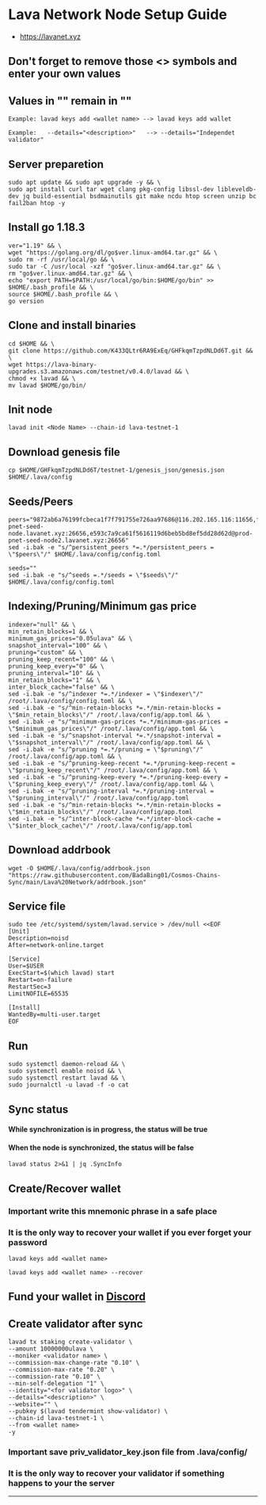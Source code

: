 # Lava Network Node Setup Guide
* https://lavanet.xyz

## Don't forget to remove those <> symbols and enter your own values
## Values in "" remain in ""
```
Example: lavad keys add <wallet name> --> lavad keys add wallet

Example:   --details="<description>"   --> --details="Independet validator"
```

## Server preparetion
```
sudo apt update && sudo apt upgrade -y && \
sudo apt install curl tar wget clang pkg-config libssl-dev libleveldb-dev jq build-essential bsdmainutils git make ncdu htop screen unzip bc fail2ban htop -y
```
## Install go 1.18.3
```
ver="1.19" && \
wget "https://golang.org/dl/go$ver.linux-amd64.tar.gz" && \
sudo rm -rf /usr/local/go && \
sudo tar -C /usr/local -xzf "go$ver.linux-amd64.tar.gz" && \
rm "go$ver.linux-amd64.tar.gz" && \
echo "export PATH=$PATH:/usr/local/go/bin:$HOME/go/bin" >> $HOME/.bash_profile && \
source $HOME/.bash_profile && \
go version
```
## Clone and install binaries
```
cd $HOME && \
git clone https://github.com/K433QLtr6RA9ExEq/GHFkqmTzpdNLDd6T.git && \
wget https://lava-binary-upgrades.s3.amazonaws.com/testnet/v0.4.0/lavad && \
chmod +x lavad && \
mv lavad $HOME/go/bin/
```
## Init node
```
lavad init <Node Name> --chain-id lava-testnet-1
```
## Download genesis file
```
cp $HOME/GHFkqmTzpdNLDd6T/testnet-1/genesis_json/genesis.json $HOME/.lava/config
```
## Seeds/Peers
```
peers="9872ab6a76199fcbeca1f7f791755e726aa97686@116.202.165.116:11656,f6a3fcd1910ab808192c4c40a29fa0e85cd874cd@52.18.46.103:26656,525696e557db51c4d5f5bca1d7152753c7426c2e@34.192.150.110:26656,f0758765ef0350d5cbbdeebf0b8e84f76e21c46d@54.221.204.97:26656,3a445bfdbe2d0c8ee82461633aa3af31bc2b4dc0@prod-pnet-seed-node.lavanet.xyz:26656,e593c7a9ca61f5616119d6beb5bd8ef5dd28d62d@prod-pnet-seed-node2.lavanet.xyz:26656"
sed -i.bak -e "s/^persistent_peers *=.*/persistent_peers = \"$peers\"/" $HOME/.lava/config/config.toml

seeds=""
sed -i.bak -e "s/^seeds =.*/seeds = \"$seeds\"/" $HOME/.lava/config/config.toml
```
## Indexing/Pruning/Minimum gas price
```
indexer="null" && \
min_retain_blocks=1 && \
minimum_gas_prices="0.05ulava" && \
snapshot_interval="100" && \
pruning="custom" && \
pruning_keep_recent="100" && \
pruning_keep_every="0" && \
pruning_interval="10" && \
min_retain_blocks="1" && \
inter_block_cache="false" && \
sed -i.bak -e "s/^indexer *=.*/indexer = \"$indexer\"/" /root/.lava/config/config.toml && \
sed -i.bak -e "s/^min-retain-blocks *=.*/min-retain-blocks = \"$min_retain_blocks\"/" /root/.lava/config/app.toml && \
sed -i.bak -e "s/^minimum-gas-prices *=.*/minimum-gas-prices = \"$minimum_gas_prices\"/" /root/.lava/config/app.toml && \
sed -i.bak -e "s/^snapshot-interval *=.*/snapshot-interval = \"$snapshot_interval\"/" /root/.lava/config/app.toml && \
sed -i.bak -e "s/^pruning *=.*/pruning = \"$pruning\"/" /root/.lava/config/app.toml && \
sed -i.bak -e "s/^pruning-keep-recent *=.*/pruning-keep-recent = \"$pruning_keep_recent\"/" /root/.lava/config/app.toml && \
sed -i.bak -e "s/^pruning-keep-every *=.*/pruning-keep-every = \"$pruning_keep_every\"/" /root/.lava/config/app.toml && \
sed -i.bak -e "s/^pruning-interval *=.*/pruning-interval = \"$pruning_interval\"/" /root/.lava/config/app.toml
sed -i.bak -e "s/^min-retain-blocks *=.*/min-retain-blocks = \"$min_retain_blocks\"/" /root/.lava/config/app.toml
sed -i.bak -e "s/^inter-block-cache *=.*/inter-block-cache = \"$inter_block_cache\"/" /root/.lava/config/app.toml
```
## Download addrbook
```
wget -O $HOME/.lava/config/addrbook.json "https://raw.githubusercontent.com/BadaBing01/Cosmos-Chains-Sync/main/Lava%20Network/addrbook.json"
```
## Service file
```
sudo tee /etc/systemd/system/lavad.service > /dev/null <<EOF
[Unit]
Description=noisd
After=network-online.target

[Service]
User=$USER
ExecStart=$(which lavad) start
Restart=on-failure
RestartSec=3
LimitNOFILE=65535

[Install]
WantedBy=multi-user.target
EOF
```
## Run
```
sudo systemctl daemon-reload && \
sudo systemctl enable noisd && \
sudo systemctl restart lavad && \
sudo journalctl -u lavad -f -o cat
```
## Sync status
#### While synchronization is in progress, the status will be true
#### When the node is synchronized, the status will be false
```
lavad status 2>&1 | jq .SyncInfo
```
## Create/Recover wallet
### Important write this mnemonic phrase in a safe place
### It is the only way to recover your wallet if you ever forget your password
```
lavad keys add <wallet name>

lavad keys add <wallet name> --recover
```
## Fund your wallet in [Discord](https://discord.gg/9XSq4Axmjj)
## Create validator after sync
```
lavad tx staking create-validator \
--amount 10000000ulava \
--moniker <validator name> \
--commission-max-change-rate "0.10" \
--commission-max-rate "0.20" \
--commission-rate "0.10" \
--min-self-delegation "1" \
--identity="<for validator logo>" \
--details="<description>" \
--website="" \
--pubkey $(lavad tendermint show-validator) \
--chain-id lava-testnet-1 \
--from <wallet name>
-y
```
### Important save priv_validator_key.json file from .lava/config/
### It is the only way to recover your validator if something happens to your the server
___
